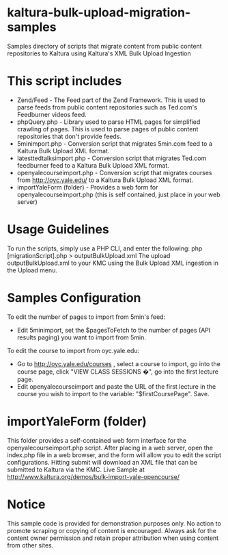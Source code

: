 kaltura-bulk-upload-migration-samples
=====================================

Samples directory of scripts that migrate content from public content repositories to Kaltura using Kaltura's XML Bulk Upload Ingestion

This script includes
====================
* Zend/Feed - The Feed part of the Zend Framework. This is used to parse feeds from public content repositories such as Ted.com's Feedburner videos feed.
* phpQuery.php - Library used to parse HTML pages for simplified crawling of pages. This is used to parse pages of public content repositories that don't provide feeds.
* 5minimport.php - Conversion script that migrates 5min.com feed to a Kaltura Bulk Upload XML format.
* latesttedtalksimport.php - Conversion script that migrates Ted.com feedburner feed to a Kaltura Bulk Upload XML format.
* openyalecourseimport.php - Conversion script that migrates courses from http://oyc.yale.edu/ to a Kaltura Bulk Upload XML format.
* importYaleForm (folder) - Provides a web form for openyalecourseimport.php (this is self contained, just place in your web server) 

Usage Guidelines
================
To run the scripts, simply use a PHP CLI, and enter the following:
php [migrationScript].php > outputBulkUpload.xml
The upload outputBulkUpload.xml to your KMC using the Bulk Upload XML ingestion in the Upload menu.

Samples Configuration
=====================
To edit the number of pages to import from 5min's feed:
* Edit 5minimport, set the $pagesToFetch to the number of pages (API results paging) you want to import from 5min.

To edit the course to import from oyc.yale.edu:
* Go to http://oyc.yale.edu/courses , select a course to import, go into the course page, click "VIEW CLASS SESSIONS �", go into the first lecture page.
* Edit openyalecourseimport and paste the URL of the first lecture in the course you wish to import to the variable: "$firstCoursePage". Save.

importYaleForm (folder)
=======================
This folder provides a self-contained web form interface for the openyalecourseimport.php script.
After placing in a web server, open the index.php file in a web browser, and the form will allow you to edit the script configurations.
Hitting submit will download an XML file that can be submitted to Kaltura via the KMC.
Live Sample at http://www.kaltura.org/demos/bulk-import-yale-opencourse/

Notice
======
This sample code is provided for demonstration purposes only. No action to promote scraping or copying of content is encouraged.
Always ask for the content owner permission and retain proper attribution when using content from other sites.